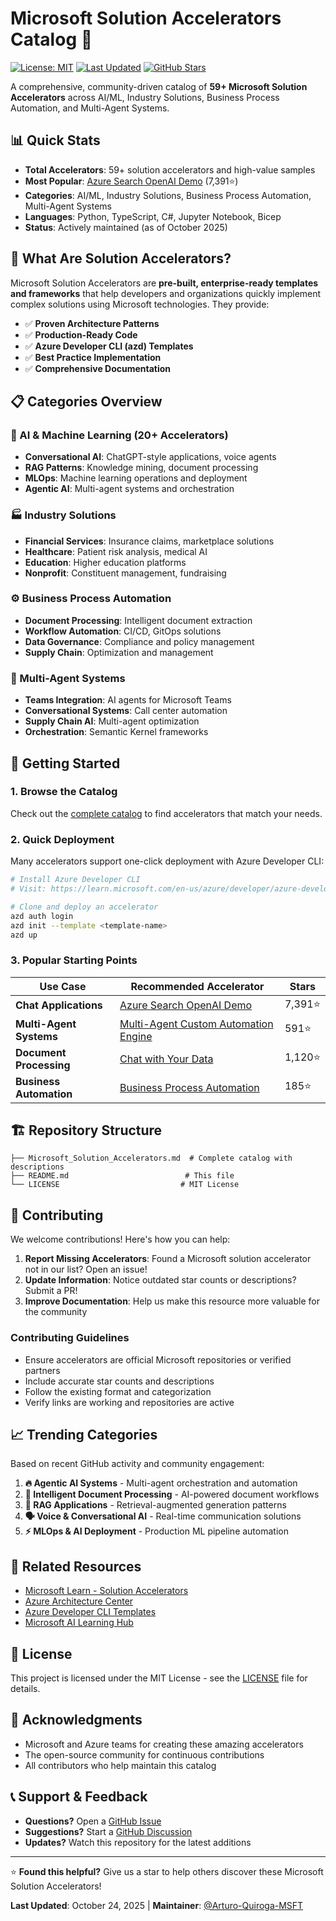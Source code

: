 # Microsoft Solution Accelerators Catalog 🚀

[![License: MIT](https://img.shields.io/badge/License-MIT-yellow.svg)](https://opensource.org/licenses/MIT)
[![Last Updated](https://img.shields.io/badge/Last%20Updated-October%202025-blue.svg)](https://github.com/Arturo-Quiroga-MSFT/microsoft-solution-accelerators)
[![GitHub Stars](https://img.shields.io/github/stars/Arturo-Quiroga-MSFT/microsoft-solution-accelerators?style=social)](https://github.com/Arturo-Quiroga-MSFT/microsoft-solution-accelerators)

A comprehensive, community-driven catalog of **59+ Microsoft Solution Accelerators** across AI/ML, Industry Solutions, Business Process Automation, and Multi-Agent Systems.

## 📊 Quick Stats

- **Total Accelerators**: 59+ solution accelerators and high-value samples
- **Most Popular**: [Azure Search OpenAI Demo](https://github.com/Azure-Samples/azure-search-openai-demo) (7,391⭐)
- **Categories**: AI/ML, Industry Solutions, Business Process Automation, Multi-Agent Systems
- **Languages**: Python, TypeScript, C#, Jupyter Notebook, Bicep
- **Status**: Actively maintained (as of October 2025)

## 🎯 What Are Solution Accelerators?

Microsoft Solution Accelerators are **pre-built, enterprise-ready templates and frameworks** that help developers and organizations quickly implement complex solutions using Microsoft technologies. They provide:

- ✅ **Proven Architecture Patterns**
- ✅ **Production-Ready Code**
- ✅ **Azure Developer CLI (azd) Templates**
- ✅ **Best Practice Implementation**
- ✅ **Comprehensive Documentation**

## 📋 Categories Overview

### 🤖 AI & Machine Learning (20+ Accelerators)
- **Conversational AI**: ChatGPT-style applications, voice agents
- **RAG Patterns**: Knowledge mining, document processing
- **MLOps**: Machine learning operations and deployment
- **Agentic AI**: Multi-agent systems and orchestration

### 🏭 Industry Solutions
- **Financial Services**: Insurance claims, marketplace solutions
- **Healthcare**: Patient risk analysis, medical AI
- **Education**: Higher education platforms
- **Nonprofit**: Constituent management, fundraising

### ⚙️ Business Process Automation
- **Document Processing**: Intelligent document extraction
- **Workflow Automation**: CI/CD, GitOps solutions
- **Data Governance**: Compliance and policy management
- **Supply Chain**: Optimization and management

### 🔗 Multi-Agent Systems
- **Teams Integration**: AI agents for Microsoft Teams
- **Conversational Systems**: Call center automation
- **Supply Chain AI**: Multi-agent optimization
- **Orchestration**: Semantic Kernel frameworks

## 🚀 Getting Started

### 1. Browse the Catalog
Check out the [complete catalog](Microsoft_Solution_Accelerators.md) to find accelerators that match your needs.

### 2. Quick Deployment
Many accelerators support one-click deployment with Azure Developer CLI:

```bash
# Install Azure Developer CLI
# Visit: https://learn.microsoft.com/en-us/azure/developer/azure-developer-cli/

# Clone and deploy an accelerator
azd auth login
azd init --template <template-name>
azd up
```

### 3. Popular Starting Points

| Use Case | Recommended Accelerator | Stars |
|----------|------------------------|-------|
| **Chat Applications** | [Azure Search OpenAI Demo](https://github.com/Azure-Samples/azure-search-openai-demo) | 7,391⭐ |
| **Multi-Agent Systems** | [Multi-Agent Custom Automation Engine](https://github.com/microsoft/Multi-Agent-Custom-Automation-Engine-Solution-Accelerator) | 591⭐ |
| **Document Processing** | [Chat with Your Data](https://github.com/Azure-Samples/chat-with-your-data-solution-accelerator) | 1,120⭐ |
| **Business Automation** | [Business Process Automation](https://github.com/Azure/business-process-automation) | 185⭐ |

## 🏗️ Repository Structure

```
├── Microsoft_Solution_Accelerators.md  # Complete catalog with descriptions
├── README.md                          # This file
└── LICENSE                           # MIT License
```

## 🤝 Contributing

We welcome contributions! Here's how you can help:

1. **Report Missing Accelerators**: Found a Microsoft solution accelerator not in our list? Open an issue!
2. **Update Information**: Notice outdated star counts or descriptions? Submit a PR!
3. **Improve Documentation**: Help us make this resource more valuable for the community

### Contributing Guidelines
- Ensure accelerators are official Microsoft repositories or verified partners
- Include accurate star counts and descriptions
- Follow the existing format and categorization
- Verify links are working and repositories are active

## 📈 Trending Categories

Based on recent GitHub activity and community engagement:

1. **🔥 Agentic AI Systems** - Multi-agent orchestration and automation
2. **📄 Intelligent Document Processing** - AI-powered document workflows  
3. **🎯 RAG Applications** - Retrieval-augmented generation patterns
4. **🗣️ Voice & Conversational AI** - Real-time communication solutions
5. **⚡ MLOps & AI Deployment** - Production ML pipeline automation

## 🔗 Related Resources

- [Microsoft Learn - Solution Accelerators](https://learn.microsoft.com/en-us/azure/architecture/)
- [Azure Architecture Center](https://docs.microsoft.com/en-us/azure/architecture/)
- [Azure Developer CLI Templates](https://azure.github.io/awesome-azd/)
- [Microsoft AI Learning Hub](https://azure.microsoft.com/en-us/products/ai-services)

## 📄 License

This project is licensed under the MIT License - see the [LICENSE](LICENSE) file for details.

## 🙏 Acknowledgments

- Microsoft and Azure teams for creating these amazing accelerators
- The open-source community for continuous contributions
- All contributors who help maintain this catalog

## 📞 Support & Feedback

- **Questions?** Open a [GitHub Issue](https://github.com/Arturo-Quiroga-MSFT/microsoft-solution-accelerators/issues)
- **Suggestions?** Start a [GitHub Discussion](https://github.com/Arturo-Quiroga-MSFT/microsoft-solution-accelerators/discussions)
- **Updates?** Watch this repository for the latest additions

---

⭐ **Found this helpful?** Give us a star to help others discover these Microsoft Solution Accelerators!

**Last Updated**: October 24, 2025 | **Maintainer**: [@Arturo-Quiroga-MSFT](https://github.com/Arturo-Quiroga-MSFT)